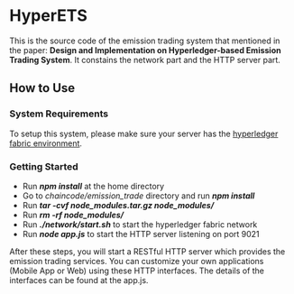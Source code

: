 # HyperETS
This is the source code of the emission trading system that mentioned in the paper: **Design and Implementation on Hyperledger-based Emission Trading System**. It constains the network part and the HTTP server part.
## How to Use
### System Requirements
To setup this system, please make sure your server has the [hyperledger fabric environment](https://hyperledger-fabric.readthedocs.io/en/latest/prereqs.html). 
### Getting Started
- Run ***npm install*** at the home directory
- Go to *chaincode/emission_trade* directory and run ***npm install***
- Run ***tar -cvf node_modules.tar.gz node_modules/***
- Run ***rm -rf node_modules/***
- Run ***./network/start.sh*** to start the hyperledger fabric network
- Run ***node app.js*** to start the HTTP server listening on port 9021

After these steps, you will start a RESTful HTTP server which provides the emission trading services. You can customize your own applications (Mobile App or Web) using these HTTP interfaces. The details of the interfaces can be found at the app.js.

